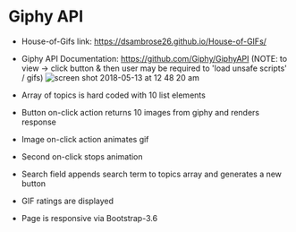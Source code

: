 # Giphy API  

* House-of-Gifs link: https://dsambrose26.github.io/House-of-GIFs/
* Giphy API Documentation: https://github.com/Giphy/GiphyAPI
(NOTE: to view -> click button & then user may be required to 'load unsafe scripts' / gifs)
![screen shot 2018-05-13 at 12 48 20 am](https://user-images.githubusercontent.com/34081511/39963946-ae250478-5647-11e8-9383-c6ce21f61608.png)


* Array of topics is hard coded with 10 list elements 
* Button on-click action returns 10 images from giphy and renders response  
* Image on-click action animates gif
* Second on-click stops animation
* Search field appends search term to topics array and generates a new button 


* GIF ratings are displayed
* Page is responsive via Bootstrap-3.6
